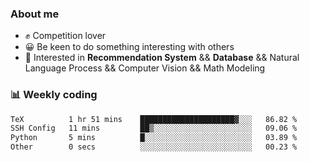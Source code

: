 ### About me

- ✊ Competition lover
- 😀 Be keen to do something interesting with others
- 🎈 Interested in **Recommendation System** && **Database** && Natural Language Process && Computer Vision && Math Modeling


### 📊 Weekly coding
<!--START_SECTION:waka-->

```txt
TeX          1 hr 51 mins    █████████████████████▓░░░   86.82 %
SSH Config   11 mins         ██▒░░░░░░░░░░░░░░░░░░░░░░   09.06 %
Python       5 mins          █░░░░░░░░░░░░░░░░░░░░░░░░   03.89 %
Other        0 secs          ░░░░░░░░░░░░░░░░░░░░░░░░░   00.23 %
```

<!--END_SECTION:waka-->

